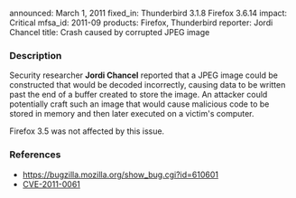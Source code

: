 announced: March 1, 2011
fixed_in: Thunderbird 3.1.8
          Firefox 3.6.14
impact: Critical
mfsa_id: 2011-09
products: Firefox, Thunderbird
reporter: Jordi Chancel
title: Crash caused by corrupted JPEG image

<h3>Description</h3>

<p>Security researcher <strong>Jordi Chancel</strong> reported that a
JPEG image could be constructed that would be decoded incorrectly,
causing data to be written past the end of a buffer created to store
the image.  An attacker could potentially craft such an image that
would cause malicious code to be stored in memory and then later
executed on a victim's computer.</p>

<p class="note">Firefox 3.5 was not affected by this issue.</p>

<h3>References</h3>

<ul>
  <li><a href="https://bugzilla.mozilla.org/show_bug.cgi?id=610601">https://bugzilla.mozilla.org/show_bug.cgi?id=610601</a></li>
  <li><a class="ex-ref" href="http://cve.mitre.org/cgi-bin/cvename.cgi?name=CVE-2011-0061">CVE-2011-0061</a></li>
</ul>




